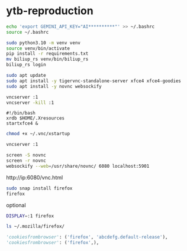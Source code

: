 # ytb-reproduction

```bash
echo 'export GEMINI_API_KEY="AI**********"' >> ~/.bashrc
source ~/.bashrc
```



```bash
sudo python3.10 -m venv venv
source venv/bin/activate
pip install -r requirements.txt
mv biliup_rs venv/bin/biliup_rs
biliup_rs login
```

```bash
sudo apt update
sudo apt install -y tigervnc-standalone-server xfce4 xfce4-goodies
sudo apt install -y novnc websockify
```

```bash
vncserver :1
vncserver -kill :1
```

```~/.vnc/xstartup
#!/bin/bash
xrdb $HOME/.Xresources
startxfce4 &
```

```bash
chmod +x ~/.vnc/xstartup
```

```bash
vncserver :1
```

```bash
screen -S novnc
screen -r novnc
websockify --web=/usr/share/novnc/ 6080 localhost:5901
```

http://ip:6080/vnc.html

```bash
sudo snap install firefox
firefox
```

optional

```bash
DISPLAY=:1 firefox
```

```bash
ls ~/.mozilla/firefox/
```

```python
'cookiesfrombrowser': ('firefox', 'abcdefg.default-release'),
'cookiesfrombrowser': ('firefox',),
```
